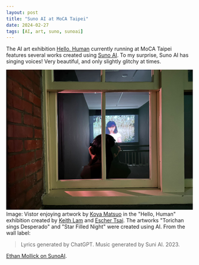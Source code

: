 ```yaml
---
layout: post
title: "Suno AI at MoCA Taipei"
date: 2024-02-27
tags: [AI, art, suno, sunoai]
---
```


The AI art exhibition [Hello, Human](https://www.moca.taipei/en/ExhibitionAndEvent/Info/Hello,*Human!) currently running at MoCA Taipei features several works created using [Suno AI](https://www.suno.ai/). To my surprise, Suno AI has singing voices! Very beautiful, and only slightly glitchy at times.

![Visitor enjoying artwork that was created using Suno AI](assets/img/suno-moca-taipei.jpeg)
Image: Vistor enjoying artwork by [Koya Matsuo](https://www.youtube.com/@zzo) in the "Hello, Human" exhibition created by [Keith Lam](https://keithlyk.net/About) and [Escher Tsai](https://www.instagram.com/eschertsai). The artworks "Torichan sings Desperado" and "Star Filled Night" were created using AI. From the wall label:
> Lyrics generated by ChatGPT. Music generated by Suni AI. 2023.

[Ethan Mollick on SunoAI](https://www.linkedin.com/posts/emollick_1990s-alternative-indie-rock-about-the-central-activity-7167219605306880000-jvPr?utm_source=share&utm_medium=member_desktop).